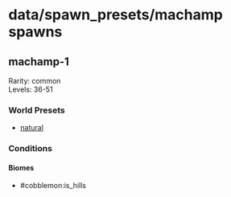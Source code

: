 # data/spawn_presets/machamp spawns  
  
## machamp-1  
Rarity: common  
Levels: 36-51  
  
### World Presets  
* [natural](/data/world_presets/natural.md)  
  
### Conditions  
  
#### Biomes  
  * #cobblemon:is_hills
  
